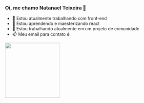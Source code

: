 ### Oi, me chamo Natanael Teixeira 👋



- 🔭 Estou atualmente trabalhando com front-end
- 🌱 Estou aprendendo e maesterizando react
- 👯 Estou trabalhando atualmente em um projeto de comunidade
- 📫 Meu email para contato é:

<div>
  <img height="180em" src="[![Anurag's GitHub stats](https://github-readme-stats.vercel.app/api?username=natanaeltj)]([https://github.com/anuraghazra/github-readme-stats](https://github.com/natanaeltj/natanaeltj/edit/main/README.md))">
</div>

  
